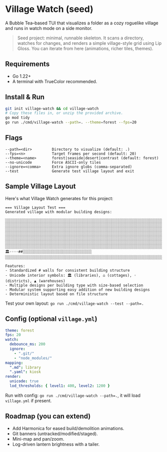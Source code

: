 # Village Watch (seed)

A Bubble Tea–based TUI that visualizes a folder as a cozy roguelike village and runs in watch mode on a side monitor.

> Seed project: minimal, runnable skeleton. It scans a directory, watches for changes, and renders a simple village-style grid using Lip Gloss. You can iterate from here (animations, richer tiles, themes).

## Requirements
- Go 1.22+
- A terminal with TrueColor recommended.

## Install & Run
```bash
git init village-watch && cd village-watch
# Copy these files in, or unzip the provided archive.
go mod tidy
go run ./cmd/village-watch --path=. --theme=forest --fps=20
```

## Flags
```
--path=<dir>         Directory to visualize (default: .)
--fps=<n>            Target frames per second (default: 20)
--theme=<name>       forest|seaside|desert|contrast (default: forest)
--no-unicode         Force ASCII-only tiles
--ignore=<comma>     Extra ignore globs (comma-separated)
--test               Generate test village layout and exit
```

## Sample Village Layout

Here's what Village Watch generates for this project:

```
=== Village Layout Test ===
Generated village with modular building designs:

░░░░░░░░░░░░░░░░░░░░░░░░░░░░░░░░░░░░░░░░░░░░░░░░░░░░░░░░░░░░░░░░░░░░░░░░░░░░░░░░░░░░░░░░░░░░░░░░░░░░░░░░░░░░░░░░░░░░░░░░░░░░░░░░
░░░░░░░░░░░░░░░░░░░░░░░░░░░░░░░░░░░░░░░░░░░░░░░░░░░░░░░░░░░░░░░░░░░░░░░░░░░░░░░░░░░░░░░░░░░░░░░░░░░░░░░░░░░░░░░░░░░░░░░░░░░░░░░░
░░░░░░░░░░░░░░░░░░░░░░░░░░░░░░░░░░░░░░░░░░░░░░░░░░░░░░░░░░░░░░░░░░░░░░░░░░░░░░░░░░░░░░░░░░░░░░░░░░░░░░░░░░░░░░░░░░░░░░░░░░░░░░░░
░░░░░░░░░░░░░░░░░░░░░░░░░░░░░░░░░░░░░░░░░░░░░░░░░░░░░░░░░░░░░░░░░░░░░░░░░░░░░░░░░░░░░░░░░░░░░░░░░░░░░░░░░░░░░░░░░░░░░░░░░░░░░░░░
░░░░░░░░░░░░░░░░░░░░░░░░░░░░░░░░░░░░░░░░░░░░░░░░░░░░░░░░░░░░░░░░░░░░░░░░░░░░░░░░░░░░░░░░░░░░░░░░░░░░░░░░░░░░░░░░░░░░░░░░░░░░░░░░
░░░░░░░░░░░░░░░░░░░░░░░░░░░░░░░░░░░░░░░░░░░░░░░░░░░░░░░░░░░░░░░░░░░░░░░░░░░░░░░░░░░░░░░░░########░░░░░░░░░░░░░░░░░░░░░░░░░░░░░░░
░░░░░░░░░░░░░░░░░░░░░░░░░░░░░░░░░░░░░░░░░░░░░░░░░░░░░░░░░░░░░░░░░░░░░░░░░░░░░░░░░░░░░░░░░#🏛◦◦◦◦##░░░░░░░░░░░░░░░░░░░░░░░░░░░░░░░
░░░░░░░░░░░░░░░░░░░░░░░░░░░░░░░░░░░░░░░░░░░░░░░░░░░░░░░░░░░░░░░░░░░░░░░░░░░░░░░░░░░░░░░░░#◦◦◦◦◦◦#░░░░░░░░░░░░░░░░░░░░░░░░░░░░░░░

Features:
- Standardized # walls for consistent building structure
- Unicode interior symbols: 🏛 (libraries), ⌂ (cottages), ◦ (districts), ▲ (warehouses)
- Multiple designs per building type with size-based selection
- Modular system supporting easy addition of new building designs
- Deterministic layout based on file structure
```

Test your own layout: `go run ./cmd/village-watch --test --path=.`

## Config (optional `village.yml`)
```yaml
theme: forest
fps: 20
watch:
  debounce_ms: 200
  ignore:
    - ".git/"
    - "node_modules/"
mapping:
  ".md": library
  ".yaml": kiosk
render:
  unicode: true
  lod_thresholds: { level1: 400, level2: 1200 }
```
Run with config: `go run ./cmd/village-watch --path=.`, it will load `village.yml` if present.

## Roadmap (you can extend)
- Add Harmonica for eased build/demolition animations.
- Git banners (untracked/modified/staged).
- Mini-map and pan/zoom.
- Log-driven lantern brightness with a tailer.
